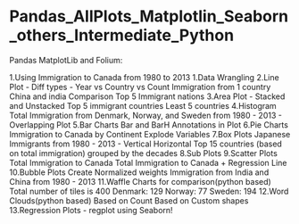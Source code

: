 # Pandas_AllPlots_Matplotlin_Seaborn_others_Intermediate_Python

Pandas MatplotLib and Folium:

1.Using Immigration to Canada from 1980 to 2013
	1.Data Wrangling 
	2.Line Plot - Diff types - Year vs Country vs Count
		Immigration from 1 country
		China and india Comparison
		Top 5 Immigrant nations
	3.Area Plot - Stacked and Unstacked
		Top 5 immigrant countries
		Least 5 countries
	4.Histogram
		Total
		Immigration from Denmark, Norway, and Sweden from 1980 - 2013 - Overlapping Plot
	5.Bar Charts
		Bar and BarH
		Annotations in Plot
	6.Pie Charts
		Immigration to Canada by Continent
		Explode Variables
	7.Box Plots
		Japanese Immigrants from 1980 - 2013 - Vertical Horizontal
		Top 15 countries (based on total immigration) grouped by the decades
	8.Sub Plots
	9.Scatter Plots
		Total Immigration to Canada
		Total Immigration to Canada + Regression Line
	10.Bubble Plots
		Create Normalized weights
		Immigration from India and China from 1980 - 2013
	11.Waffle Charts for comparison(python based)
		Total number of tiles is 400
		Denmark: 129
		Norway: 77
		Sweden: 194
	12.Word Clouds(python based)
		Based on Count
		Based on Custom shapes
	13.Regression Plots - regplot using Seaborn!
